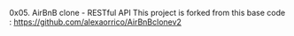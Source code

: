 0x05. AirBnB clone - RESTful API
This project is forked from this base code : https://github.com/alexaorrico/AirBnBclonev2
